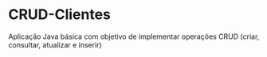 # CRUD-Clientes
Aplicação Java básica com objetivo de implementar operações CRUD (criar, consultar, atualizar e inserir)
